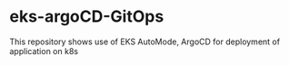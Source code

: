 # eks-argoCD-GitOps
This repository shows use of EKS AutoMode, ArgoCD for deployment of application on k8s
